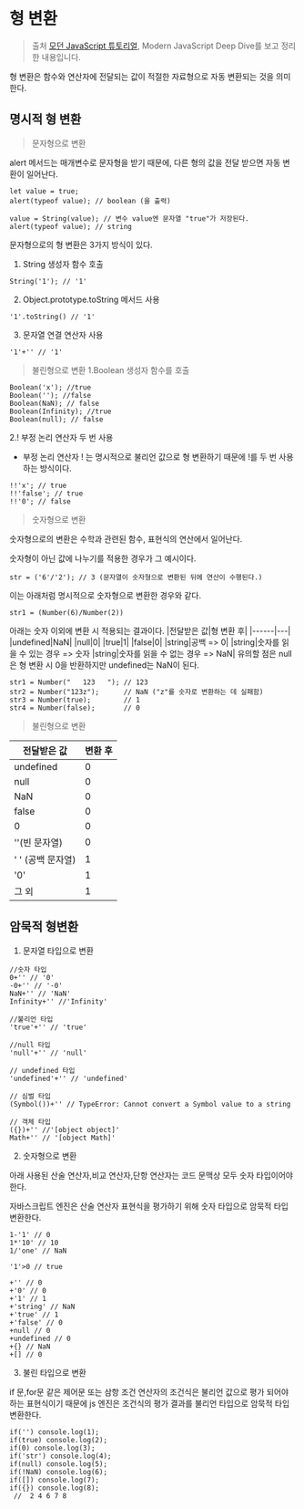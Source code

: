 # 형 변환

> 출처 [모던 JavaScript 튜토리얼](https://ko.javascript.info/), Modern JavaScript Deep Dive를 보고 정리한 내용입니다.

형 변환은 함수와 연산자에 전달되는 값이 적절한 자료형으로 자동 변환되는 것을 의미한다.

## 명시적 형 변환

> 문자형으로 변환

alert 메서드는 매개변수로 문자형을 받기 때문에, 다른 형의 값을 전달 받으면 자동 변환이 일어난다.

```
let value = true;
alert(typeof value); // boolean (을 출력)

value = String(value); // 변수 value엔 문자열 "true"가 저장된다.
alert(typeof value); // string
```

문자형으로의 형 변환은 3가지 방식이 있다.

1. String 생성자 함수 호출

```
String('1'); // '1'
```

2. Object.prototype.toString 메서드 사용

```
'1'.toString() // '1'
```

3. 문자열 연결 연산자 사용

```
'1'+'' // '1'
```

> 불린형으로 변환
> 1.Boolean 생성자 함수를 호출

```
Boolean('x'); //true
Boolean(''); //false
Boolean(NaN); // false
Boolean(Infinity); //true
Boolean(null); // false
```

2.! 부정 논리 연산자 두 번 사용

-   부정 논리 연산자 ! 는 명시적으로 불리언 값으로 형 변환하기 때문에 !를 두 번 사용하는 방식이다.

```
!!'x'; // true
!!'false'; // true
!!'0'; // false
```

> 숫자형으로 변환

숫자형으로의 변환은 수학과 관련된 함수, 표현식의 연산에서 일어난다.

숫자형이 아닌 값에 나누기를 적용한 경우가 그 예시이다.

```
str = ('6'/'2'); // 3 (문자열이 숫자형으로 변환된 뒤에 연산이 수행된다.)
```

이는 아래처럼 명시적으로 숫자형으로 변환한 경우와 같다.

```
str1 = (Number(6)/Number(2))
```

아래는 숫자 이외에 변환 시 적용되는 결과이다.
|전달받은 값|형 변환 후|
|------|---|
|undefined|NaN|
|null|0|
|true|1|
|false|0|
|string|공백 => 0|
|string|숫자를 읽을 수 있는 경우 => 숫자
|string|숫자를 읽을 수 없는 경우 => NaN|
유의할 점은 null은 형 변환 시 0을 반환하지만 undefined는 NaN이 된다.

```
str1 = Number("   123   "); // 123
str2 = Number("123z");      // NaN ("z"를 숫자로 변환하는 데 실패함)
str3 = Number(true);        // 1
str4 = Number(false);       // 0
```

> 불린형으로 변환

| 전달받은 값       | 변환 후 |
| ----------------- | ------- |
| undefined         | 0       |
| null              | 0       |
| NaN               | 0       |
| false             | 0       |
| 0                 | 0       |
| ''(빈 문자열)     | 0       |
| ' ' (공백 문자열) | 1       |
| '0'               | 1       |
| 그 외             | 1       |

## 암묵적 형변환

1. 문자열 타입으로 변환

```
//숫자 타입
0+'' // '0'
-0+'' // '-0'
NaN+'' // 'NaN'
Infinity+'' //'Infinity'

//불리언 타입
'true'+'' // 'true'

//null 타입
'null'+'' // 'null'

// undefined 타입
'undefined'+'' // 'undefined'

// 심벌 타입
(Symbol())+'' // TypeError: Cannot convert a Symbol value to a string

// 객체 타입
({})+'' //'[object object]'
Math+'' // '[object Math]'
```

2. 숫자형으로 변환

아래 사용된 산술 연산자,비교 연산자,단항 연산자는 코드 문맥상 모두 숫자 타입이어야 한다.

자바스크립트 엔진은 산술 연산자 표현식을 평가하기 위해 숫자 타입으로 암묵적 타입 변환한다.

```
1-'1' // 0
1*'10' // 10
1/'one' // NaN

'1'>0 // true

+'' // 0
+'0' // 0
+'1' // 1
+'string' // NaN
+'true' // 1
+'false' // 0
+null // 0
+undefined // 0
+{} // NaN
+[] // 0
```

3. 불린 타입으로 변환

if 문,for문 같은 제어문 또는 삼항 조건 연산자의 조건식은 불리언 값으로 평가 되어야 하는 표현식이기 때문에 js 엔진은 조건식의 평가 결과를 불리언 타입으로 암묵적 타입 변환한다.

```
if('') console.log(1);
if(true) console.log(2);
if(0) console.log(3);
if('str') console.log(4);
if(null) console.log(5);
if(!NaN) console.log(6);
if([]) console.log(7);
if({}) console.log(8);
 //  2 4 6 7 8
```
